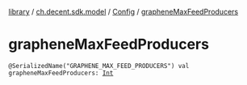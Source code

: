 [library](../../index.md) / [ch.decent.sdk.model](../index.md) / [Config](index.md) / [grapheneMaxFeedProducers](./graphene-max-feed-producers.md)

# grapheneMaxFeedProducers

`@SerializedName("GRAPHENE_MAX_FEED_PRODUCERS") val grapheneMaxFeedProducers: `[`Int`](https://kotlinlang.org/api/latest/jvm/stdlib/kotlin/-int/index.html)
